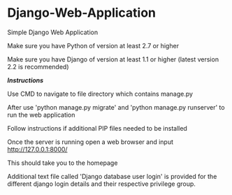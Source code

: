 # Django-Web-Application
Simple Django Web Application

Make sure you have Python of version at least 2.7 or higher

Make sure you have Django of version at least 1.1 or higher (latest version 2.2 is recommended)


***Instructions***

Use CMD to navigate to file directory which contains manage.py

After use 'python manage.py migrate' and 'python manage.py runserver' to run the web application

Follow instructions if additional PIP files needed to be installed

Once the server is running open a web browser and input http://127.0.0.1:8000/

This should take you to the homepage


Additional text file called 'Django database user login' is provided for the different django login details and their respective privilege group.
